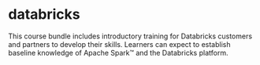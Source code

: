 # databricks
This course bundle includes introductory training for Databricks customers and partners to develop their skills. Learners can expect to establish baseline knowledge of Apache Spark™ and the Databricks platform.
